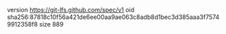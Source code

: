 version https://git-lfs.github.com/spec/v1
oid sha256:87818c10f56a421de6ee00aa9ae063c8adb8d1bec3d385aaa3f75749912358f8
size 889
